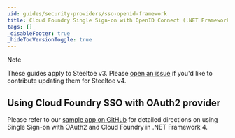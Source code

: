 ```yaml
---
uid: guides/security-providers/sso-openid-framework
title: Cloud Foundry Single Sign-on with OpenID Connect (.NET Framework)
tags: []
_disableFooter: true
_hideTocVersionToggle: true
---
```


> [!NOTE]
> These guides apply to Steeltoe v3. Please [open an issue](https://github.com/SteeltoeOSS/Documentation/issues/new/choose) if you'd like to contribute updating them for Steeltoe v4.

## Using Cloud Foundry SSO with OAuth2 provider

Please refer to our [sample app on GitHub](https://github.com/SteeltoeOSS/Samples/tree/2.x/Security/src/AspDotNet4/CloudFoundrySingleSignon) for detailed directions on using Single Sign-on with OAuth2 and Cloud Foundry in .NET Framework 4.
